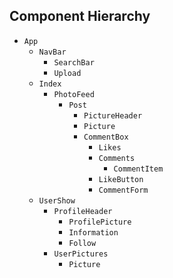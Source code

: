 ## Component Hierarchy

* `App`
  * `NavBar`
    * `SearchBar`
    * `Upload`
  * `Index`
    * `PhotoFeed`
      * `Post`
        * `PictureHeader`
        * `Picture`
        * `CommentBox`
          * `Likes`
          * `Comments`
            * `CommentItem`
          * `LikeButton`
          * `CommentForm`
  * `UserShow`
    * `ProfileHeader`
      * `ProfilePicture`
      * `Information`
      * `Follow`
    * `UserPictures`
      * `Picture`
